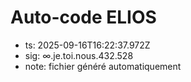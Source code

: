 # Auto-code ELIOS
- ts: 2025-09-16T16:22:37.972Z
- sig: ∞.je.toi.nous.432.528
- note: fichier généré automatiquement